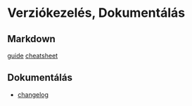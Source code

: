 # Verziókezelés, Dokumentálás

## Markdown

[guide](https://www.markdownguide.org/cheat-sheet/)
[cheatsheet](https://github.com/adam-p/markdown-here/wiki/Markdown-Cheatsheet)

## Dokumentálás

* [changelog](https://keepachangelog.com/en/1.0.0/)

